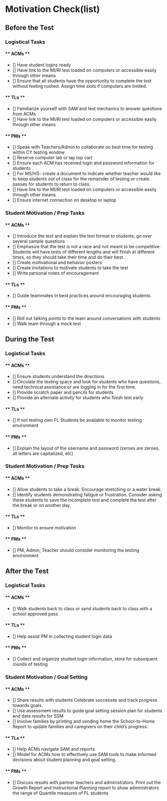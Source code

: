 # Motivation Check(list)

## Before the Test


### Logistical Tasks
<!-- tabs:start -->

#### ** ACMs **

- [] Have student logins ready
- [] Have link to the MI/RI test loaded on computers or accessible easily through other means
- [] Ensure that all students have the opportunity to complete the test without feeling rushed. Assign time slots if computers are limited.

#### ** TLs **

- [] Familiarize yourself with SAM and test mechanics to answer questions from ACMs 
- [] Have link to the MI/RI test loaded on computers or accessible easily through other means


#### ** PMs **

- [] Speak with Teachers/Admin to collaborate on best time for testing within CY testing window 
- [] Reserve computer lab or lap top cart 
- [] Ensure each ACM has received login and password information for students 
- [] For MS/HS- create a document to indicate whether teacher would like to keep students out of class for the remainder of testing or create passes for students to return to class. 
- [] Have link to the MI/RI test loaded on computers or accessible easily through other means 
- [] Ensure internet connection on desktop or laptop 

<!-- tabs:end -->



### Student Motivation / Prep Tasks

<!-- tabs:start -->

#### ** ACMs **

- [] Introduce the test and explain the test format to students, go over several sample questions 
- [] Emphasize that the test is not a race and not meant to be competitive. Students will have tests of different lengths and will finish at different times, so they should take their time and do their best. 
- [] Create motivational and behavior posters 
- [] Create invitations to motivate students to take the test 
- [] Write personal notes of encouragement 

#### ** TLs **

- [] Guide teammates in best practices around encouraging students.

#### ** PMs **

- [] Roll out talking points to the team around conversations with students 
- [] Walk team through a mock test 

<!-- tabs:end -->





## During the Test

### Logistical Tasks

<!-- tabs:start -->

#### ** ACMs **

- [] Ensure students understand the directions  
- [] Circulate the testing space and look for students who have questions, need technical assistance or are logging in for the first time.  
- [] Provide scratch paper and pencils for students 
- [] Provide an alternate activity for students who finish test early 

#### ** TLs **

- [] If not testing own FL Students be available to monitor testing environment 

#### ** PMs **

- [] Explain the layout of the username and password (zeroes are zeroes, all letters are capitalized, etc) 

<!-- tabs:end -->


### Student Motivation / Prep Tasks


<!-- tabs:start -->

#### ** ACMs **

- [] Allow students to take a break: Encourage stretching or a water break. 
- [] Identify students demonstrating fatigue or frustration. Consider asking these students to save the incomplete test and complete the test after the break or on another day.  

#### ** TLs **

- [] Monitor to ensure motivation 

#### ** PMs **

- [] PM, Admin, Teacher should consider monitoring the testing environment  

<!-- tabs:end -->





## After the Test


### Logistical Tasks

<!-- tabs:start -->

#### ** ACMs **

- [] Walk students back to class or send students back to class with a school approved pass  

#### ** TLs **

- [] Help assist PM in collecting student login data 

#### ** PMs **

- [] Collect and organize student login information, store for subsequent rounds of testing  

<!-- tabs:end -->


### Student Motivation / Goal Setting


<!-- tabs:start -->

#### ** ACMs **

- [] Share results with students Celebrate successes and track progress towards goals. 
- [] Use assessment results to guide goal setting session plan for students and data results for SSM 
- [] Involve families by printing and sending home the School-to-Home Report to update families and caregivers on their child’s progress.

#### ** TLs **

- [] Help ACMs navigate SAM and reports 
- [] Model for ACMs how to effectively use SAM tools to make informed decisions about student planning and goal setting.  

#### ** PMs **

- [] Discuss results with partner teachers and administrators. Print out the Growth Report and Instructional Planning report to  show administrators the range of Quantile measures of FL students  

<!-- tabs:end -->